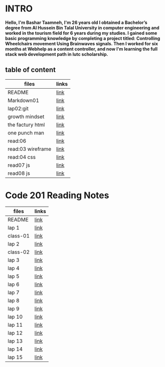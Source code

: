 # INTRO

**Hello, I'm Bashar Taamneh, I'm 26 years old
I obtained a Bachelor’s degree from Al Hussein Bin Talal University in computer engineering and worked in the tourism field for 6 years during my studies.
I gained some basic programming knowledge by completing a project titled: Controlling Wheelchairs movement Using Brainwaves signals.
Then I worked for six months at Webhelp as a content controller, and now I'm learning the full stack web development path in lutc scholarship.**


## table of content


  | files       |         links        |
  | ----------- | -------------------- |
  | README      | [link](https://bashartaamneh.github.io/READING-NOTE/)    |
  | Markdown01  | [link](https://bashartaamneh.github.io/READING-NOTE/Read:%2001)   |
  | lap02:git   | [link](https://bashartaamneh.github.io/READING-NOTE/lap02:git)    |
  | growth mindset     | [link](https://bashartaamneh.github.io/READING-NOTE/Markdown01)    |
  | the factury html | [link](https://bashar-task.bashartaamneh.repl.co)    |
  |one punch man | [link](https://bashartaamneh.github.io/OnePunchMan/)    |
  | read:06   | [link](https://bashartaamneh.github.io/READING-NOTE/read:06)    |
  | read:03 wireframe  | [link](https://bashartaamneh.github.io/READING-NOTE/wireframe03)    |
 | read:04 css  | [link](https://bashartaamneh.github.io/READING-NOTE/read:04Css)    |
 | read07 js | [link](https://bashartaamneh.github.io/READING-NOTE/read07)    |
 | read08 js | [link](https://bashartaamneh.github.io/READING-NOTE/read08)    |


# Code 201 Reading Notes



  | files       |         links        |
  | ----------- | -------------------- |
  | README      | [link](https://bashartaamneh.github.io/READING-NOTE/201-ReadingNotes)    |
  | lap 1 | [link](https://bashartaamneh.github.io/Lab-01b/)   |
   | class-01 | [link](https://bashartaamneh.github.io/READING-NOTE/class-01)|
  | lap 2 | [link]()    |
   | class-02 | [link](https://bashartaamneh.github.io/READING-NOTE/class-02) |
  |   lap 3  | [link]()   |
  | lap 4 | [link]()      |
  |lap 5 | [link]()       |
  | lap 6 | [link]()    |
  | lap 7  | [link]()     |
  | lap 8  | [link]()     |
  | lap 9 | [link]()      |
  | lap 10| [link]()      |
  | lap 11 | [link]()     |
  |lap 12| [link]()       |
  | lap 13 | [link]()     |
  | lap 14 | [link]()     |
  | lap 15 | [link]()     |